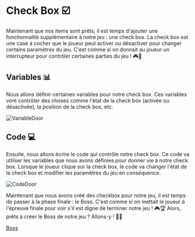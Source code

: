 # Check Box ☑️

Maintenant que nos items sont prêts, il est temps d'ajouter une fonctionnalité supplémentaire à notre jeu : une check box. La check box est une case à cocher que le joueur peut activer ou désactiver pour changer certains paramètres du jeu. C'est comme si on donnait au joueur un interrupteur pour contrôler certaines parties du jeu ! 🎮🔧

## Variables 📊 
Nous allons définir certaines variables pour notre check box. Ces variables vont contrôler des choses comme l'état de la check box (activée ou désactivée), la position de la check box, etc.

![VariableDoor](Images/VariableDoor.png)

## Code 💻 
Ensuite, nous allons écrire le code qui contrôle notre check box. Ce code va utiliser les variables que nous avons définies pour donner vie à notre check box. Lorsque le joueur clique sur la check box, le code va changer l'état de la check box et modifier les paramètres du jeu en conséquence.

![CodeDoor](Images/DoorCheck.png)

Maintenant que nous avons créé des checkbox pour notre jeu, il est temps de passer à la phase finale : le Boss. C'est comme si on mettait le joueur à l'épreuve finale pour voir s'il est digne de terminer notre jeu ! 🎮🏆 Alors, prêts à créer le Boss de notre jeu ? Allons-y ! 🚀🎉

[Boss](https://github.com/g404-code-gaming/DoomLike_CodeGaming/blob/main/Création-Du-Jeu/08_BossFinal.md)
